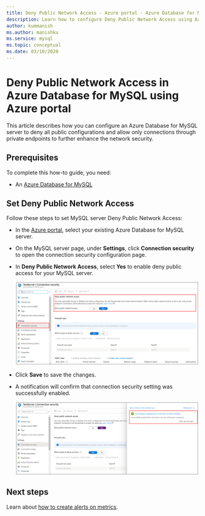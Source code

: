 ```yaml
---
title: Deny Public Network Access - Azure portal - Azure Database for MySQL
description: Learn how to configure Deny Public Network Access using Azure portal for your Azure Database for MySQL 
author: kummanish
ms.author: manishku
ms.service: mysql
ms.topic: conceptual
ms.date: 03/10/2020
---
```


# Deny Public Network Access in Azure Database for MySQL using Azure portal

This article describes how you can configure an Azure Database for MySQL server to deny all public configurations and allow only connections through private endpoints to further enhance the network security.

## Prerequisites

To complete this how-to guide, you need:

* An [Azure Database for MySQL](quickstart-create-mysql-server-database-using-azure-portal.md)

## Set Deny Public Network Access

Follow these steps to set MySQL server Deny Public Network Access:

* In the [Azure portal](https://portal.azure.com/), select your existing Azure Database for MySQL server.

* On the MySQL server page, under **Settings**, click **Connection security** to open the connection security configuration page.

* In **Deny Public Network Access**, select **Yes** to enable deny public access for your MySQL server.

    ![Azure Database for MySQL Deny network access](./media/howto-deny-public-network-access/setting-deny-public-network-access.PNG)

* Click **Save** to save the changes.

* A notification will confirm that connection security setting was successfully enabled.

    ![Azure Database for MySQL Deny network access success](./media/howto-deny-public-network-access/setting-deny-public-network-access-success.png)

## Next steps

Learn about [how to create alerts on metrics](howto-alert-on-metric.md).